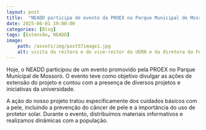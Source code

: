```yaml
---
layout: post
title:  "NEADD participa de evento da PROEX no Parque Municipal de Mossoró"
date: 2025-06-01 19:00:00
categories: [Blog]
tags: [Extensão, NEADD]
image: 
    path: /assets/img/post57image1.jpg
    alt: visita da reitora e do vice-reitor da UERN e da diretora da FACS ao stand do NEADD
---
```


Hoje, o NEADD participou de um evento promovido pela PROEX no Parque Municipal de Mossoró. O evento teve como objetivo divulgar as ações de extensão do projeto e contou com a presença de diversos projetos e iniciativas da universidade.

A ação do nosso projeto tratou especificamente dos cuidados básicos com a pele, incluindo a prevenção do câncer de pele e a importância do uso de protetor solar. Durante o evento, distribuímos materiais informativos e realizamos dinâmicas com a população.